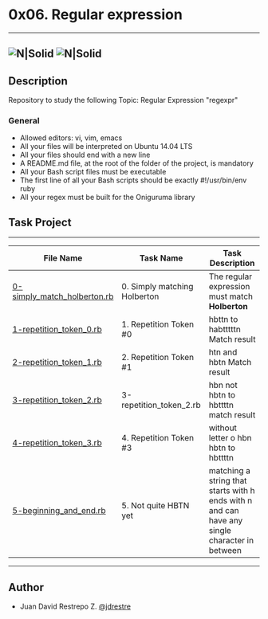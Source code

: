 # 0x06. Regular expression
---
![N|Solid](https://www.holbertonschool.com/holberton-logo.png) ![N|Solid](https://intranet.hbtn.io/assets/holberton-logo-coral-27055cb2f875eb10bf3b3942e52a24581bc0667695bdc856d4f08b469b678000.png)
---

## Description
Repository to study the following Topic: Regular Expression "regexpr"

### General

- Allowed editors: vi, vim, emacs
- All your files will be interpreted on Ubuntu 14.04 LTS
- All your files should end with a new line
- A README.md file, at the root of the folder of the project, is mandatory
- All your Bash script files must be executable
- The first line of all your Bash scripts should be exactly #!/usr/bin/env ruby
- All your regex must be built for the Oniguruma library

## Task Project
---
File Name|Task Name|Task Description
---|---|---
[0-simply_match_holberton.rb](https://github.com/jdrestre/holberton-system_engineering-devops/tree/master/0x06-regular_expressions/0-simply_match_holberton.rb)|0. Simply matching Holberton|The regular expression must match **Holberton**
[1-repetition_token_0.rb](https://github.com/jdrestre/holberton-system_engineering-devops/tree/master/0x06-regular_expressions/1-repetition_token_0.rb)|1. Repetition Token #0|hbttn to habtttttn Match result
[2-repetition_token_1.rb](https://github.com/jdrestre/holberton-system_engineering-devops/tree/master/0x06-regular_expressions/2-repetition_token_1.rb)|2. Repetition Token #1|htn and hbtn Match result
[3-repetition_token_2.rb](https://github.com/jdrestre/holberton-system_engineering-devops/tree/master/0x06-regular_expressions/3-repetition_token_2.rb)|3-repetition_token_2.rb|hbn not hbtn to hbttttn match result
[4-repetition_token_3.rb](https://github.com/jdrestre/holberton-system_engineering-devops/tree/master/0x06-regular_expressions/4-repetition_token_3.rb)|4. Repetition Token #3|without letter o hbn hbtn to hbttttn
[5-beginning_and_end.rb](https://github.com/jdrestre/holberton-system_engineering-devops/tree/master/0x06-regular_expressions/5-beginning_and_end.rb)|5. Not quite HBTN yet|matching a string that starts with h ends with n and can have any single character in between


---
## Author

- Juan David Restrepo Z. [@jdrestre](https://twitter.com/jdrestre)
